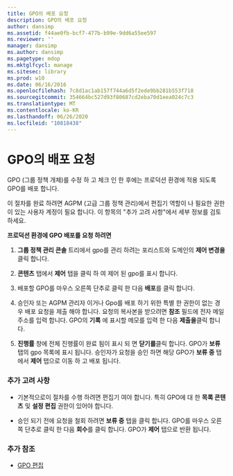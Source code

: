 ```yaml
---
title: GPO의 배포 요청
description: GPO의 배포 요청
author: dansimp
ms.assetid: f44ae0fb-bcf7-477b-b99e-9dd6a55ee597
ms.reviewer: ''
manager: dansimp
ms.author: dansimp
ms.pagetype: mdop
ms.mktglfcycl: manage
ms.sitesec: library
ms.prod: w10
ms.date: 06/16/2016
ms.openlocfilehash: 7c8d1ac1ab157f744a6d5f2ede9bb281b553f718
ms.sourcegitcommit: 354664bc527d93f80687cd2eba70d1eea024c7c3
ms.translationtype: MT
ms.contentlocale: ko-KR
ms.lasthandoff: 06/26/2020
ms.locfileid: "10818438"
---
```

# GPO의 배포 요청


GPO (그룹 정책 개체)를 수정 하 고 체크 인 한 후에는 프로덕션 환경에 적용 되도록 GPO를 배포 합니다.

이 절차를 완료 하려면 AGPM (고급 그룹 정책 관리)에서 편집기 역할이 나 필요한 권한이 있는 사용자 계정이 필요 합니다. 이 항목의 "추가 고려 사항"에서 세부 정보를 검토 하세요.

**프로덕션 환경에 GPO 배포를 요청 하려면**

1.  **그룹 정책 관리 콘솔** 트리에서 gpo를 관리 하려는 포리스트와 도메인의 **제어 변경을** 클릭 합니다.

2.  **콘텐츠** 탭에서 **제어** 탭을 클릭 하 여 제어 된 gpo를 표시 합니다.

3.  배포할 GPO를 마우스 오른쪽 단추로 클릭 한 다음 **배포**를 클릭 합니다.

4.  승인자 또는 AGPM 관리자 이거나 Gpo를 배포 하기 위한 특별 한 권한이 없는 경우 배포 요청을 제출 해야 합니다. 요청의 복사본을 받으려면 **참조** 필드에 전자 메일 주소를 입력 합니다. GPO의 **기록** 에 표시할 메모를 입력 한 다음 **제출을**클릭 합니다.

5.  **진행률** 창에 전체 진행률이 완료 됨이 표시 되 면 **닫기를**클릭 합니다. GPO가 **보류** 탭의 gpo 목록에 표시 됩니다. 승인자가 요청을 승인 하면 해당 GPO가 **보류 중** 탭에서 **제어** 탭으로 이동 하 고 배포 됩니다.

### 추가 고려 사항

-   기본적으로이 절차를 수행 하려면 편집기 여야 합니다. 특히 GPO에 대 한 **목록 콘텐츠** 및 **설정 편집** 권한이 있어야 합니다.

-   승인 되기 전에 요청을 철회 하려면 **보류 중** 탭을 클릭 합니다. GPO를 마우스 오른쪽 단추로 클릭 한 다음 **회수**를 클릭 합니다. GPO가 **제어** 탭으로 반환 됩니다.

### 추가 참조

-   [GPO 편집](editing-a-gpo-agpm30ops.md)

 

 





